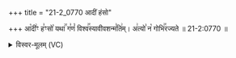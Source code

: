 +++
title = "21-2_0770 आदीं हंसो"

+++
आ꣡दी꣢ꣳ ह꣣ꣳसो꣡ यथा꣢꣯ ग꣣णं꣡ विश्व꣢꣯स्यावीवशन्म꣣ति꣢म्। अ꣢त्यो꣣ न꣡ गोभि꣢꣯रज्यते ॥ 21-2:0770 ॥

<details><summary>विस्वर-मूलम् (VC)</summary>

आदीꣳ हꣳसो यथा गणं विश्वस्यावीवशन्मतिम् । अत्यो न गोभिरज्यते ॥७७०॥
</details>